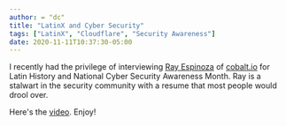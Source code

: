 ```yaml
---
author: = "dc"
title: "LatinX and Cyber Security"
tags: ["LatinX", "Cloudflare", "Security Awareness"]
date: 2020-11-11T10:37:30-05:00
---
```


I recently had the privilege of interviewing [Ray Espinoza](https://www.linkedin.com/in/ray-espinoza-b399821/) of [cobalt.io](https://cobalt.io) for Latin History and National Cyber Security Awareness Month. Ray is a stalwart in the security community with a resume that most people would drool over.

Here's the [video](https://cloudflare.tv/event/GrolWLpXcwENZbvNMRGBW). Enjoy!
